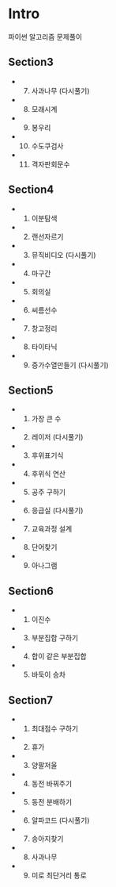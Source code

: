 # Intro

파이썬 알고리즘 문제풀이

## Section3
 - 7. 사과나무 (다시풀기)
 - 8. 모래시계
 - 9. 봉우리
 - 10. 수도쿠검사
 - 11. 격자판회문수

## Section4
 - 1. 이분탐색
 - 2. 랜선자르기
 - 3. 뮤직비디오 (다시풀기)
 - 4. 마구간
 - 5. 회의실
 - 6. 씨름선수
 - 7. 창고정리
 - 8. 타이타닉
 - 9. 증가수열만들기 (다시풀기)

 ## Section5
  - 1. 가장 큰 수
  - 2. 레이저 (다시풀기)
  - 3. 후위표기식
  - 4. 후위식 연산
  - 5. 공주 구하기
  - 6. 응급실 (다시풀기)
  - 7. 교육과정 설계
  - 8. 단어찾기
  - 9. 아나그램

## Section6
 - 1. 이진수
 - 3. 부분집합 구하기
 - 4. 합이 같은 부분집합
 - 5. 바둑이 승차
 
## Section7
 - 1. 최대점수 구하기
 - 2. 휴가
 - 3. 양팔저울
 - 4. 동전 바꿔주기
 - 5. 동전 분배하기
 - 6. 알파코드 (다시풀기)
 - 7. 송아지찾기
 - 8. 사과나무
 - 9. 미로 최단거리 통로
 